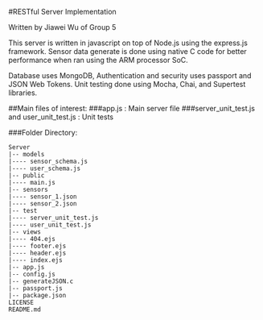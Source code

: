 #RESTful Server Implementation


Written by Jiawei Wu of Group 5


This server is written in javascript on top of Node.js using the express.js framework. Sensor data generate is done using native C code for better performance when ran using the ARM processor SoC. 


Database uses MongoDB, Authentication and security uses passport and 
JSON Web Tokens. Unit testing done using Mocha, Chai, and Supertest libraries.


##Main files of interest:
###app.js : Main server file
###server_unit_test.js and user_unit_test.js : Unit tests

###Folder Directory:
```
Server
|-- models
|---- sensor_schema.js
|---- user_schema.js
|-- public
|---- main.js
|-- sensors
|---- sensor_1.json
|---- sensor_2.json
|-- test
|---- server_unit_test.js
|---- user_unit_test.js
|-- views
|---- 404.ejs
|---- footer.ejs
|---- header.ejs
|---- index.ejs
|-- app.js
|-- config.js
|-- generateJSON.c
|-- passport.js
|-- package.json
LICENSE
README.md
```
